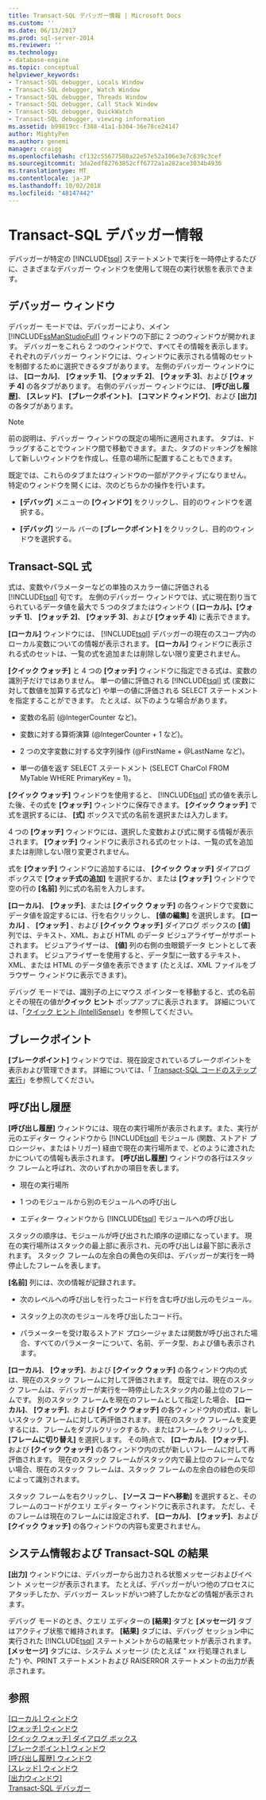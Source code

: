 ```yaml
---
title: Transact-SQL デバッガー情報 | Microsoft Docs
ms.custom: ''
ms.date: 06/13/2017
ms.prod: sql-server-2014
ms.reviewer: ''
ms.technology:
- database-engine
ms.topic: conceptual
helpviewer_keywords:
- Transact-SQL debugger, Locals Window
- Transact-SQL debugger, Watch Window
- Transact-SQL debugger, Threads Window
- Transact-SQL debugger, Call Stack Window
- Transact-SQL debugger, QuickWatch
- Transact-SQL debugger, viewing information
ms.assetid: b99819cc-f388-41a1-b304-36e78ce24147
author: MightyPen
ms.author: genemi
manager: craigg
ms.openlocfilehash: cf132c55677580a22e57e52a106e3e7c639c3cef
ms.sourcegitcommit: 3da2edf82763852cff6772a1a282ace3034b4936
ms.translationtype: MT
ms.contentlocale: ja-JP
ms.lasthandoff: 10/02/2018
ms.locfileid: "48147442"
---
```

# <a name="transact-sql-debugger-information"></a>Transact-SQL デバッガー情報
  デバッガーが特定の [!INCLUDE[tsql](../../includes/tsql-md.md)] ステートメントで実行を一時停止するたびに、さまざまなデバッガー ウィンドウを使用して現在の実行状態を表示できます。  
  
## <a name="debugger-windows"></a>デバッガー ウィンドウ  
 デバッガー モードでは、デバッガーにより、メイン [!INCLUDE[ssManStudioFull](../../includes/ssmanstudiofull-md.md)] ウィンドウの下部に 2 つのウィンドウが開かれます。 デバッガーをこれら 2 つのウィンドウで、すべてその情報を表示します。 それぞれのデバッガー ウィンドウには、ウィンドウに表示される情報のセットを制御するために選択できるタブがあります。 左側のデバッガー ウィンドウには、 **[ローカル]**、 **[ウォッチ 1]**、 **[ウォッチ 2]**、 **[ウォッチ 3]**、および **[ウォッチ 4]** の各タブがあります。 右側のデバッガー ウィンドウには、 **[呼び出し履歴]**、 **[スレッド]**、 **[ブレークポイント]**、 **[コマンド ウィンドウ]**、および **[出力]** の各タブがあります。  
  
> [!NOTE]  
>  前の説明は、デバッガー ウィンドウの既定の場所に適用されます。 タブは、ドラッグすることでウィンドウ間で移動できます。また、タブのドッキングを解除して新しいウィンドウを作成し、任意の場所に配置することもできます。  
  
 既定では、これらのタブまたはウィンドウの一部がアクティブになりません。 特定のウィンドウを開くには、次のどちらかの操作を行います。  
  
-   **[デバッグ]** メニューの **[ウィンドウ]** をクリックし、目的のウィンドウを選択する。  
  
-   **[デバッグ]** ツール バーの **[ブレークポイント]** をクリックし、目的のウィンドウを選択する。  
  
## <a name="transact-sql-expressions"></a>Transact-SQL 式  
 式は、変数やパラメーターなどの単独のスカラー値に評価される [!INCLUDE[tsql](../../includes/tsql-md.md)] 句です。 左側のデバッガー ウィンドウでは、式に現在割り当てられているデータ値を最大で 5 つのタブまたはウィンドウ ( **[ローカル]、[ウォッチ 1]**、 **[ウォッチ 2]**、 **[ウォッチ 3]**、および **[ウォッチ 4]**) に表示できます。  
  
 **[ローカル]** ウィンドウには、 [!INCLUDE[tsql](../../includes/tsql-md.md)] デバッガーの現在のスコープ内のローカル変数についての情報が表示されます。 **[ローカル]** ウィンドウに表示される式のセットは、一覧の式を追加または削除しない限り変更されません。  
  
 **[クイック ウォッチ]** と 4 つの **[ウォッチ]** ウィンドウに指定できる式は、変数の識別子だけではありません。 単一の値に評価される [!INCLUDE[tsql](../../includes/tsql-md.md)] 式 (変数に対して数値を加算する式など) や単一の値に評価される SELECT ステートメントを指定することができます。 たとえば、以下のような場合があります。  
  
-   変数の名前 (@IntegerCounter など)。  
  
-   変数に対する算術演算 (@IntegerCounter + 1 など)。  
  
-   2 つの文字変数に対する文字列操作 (@FirstName + @LastName など)。  
  
-   単一の値を返す SELECT ステートメント (SELECT CharCol FROM MyTable WHERE PrimaryKey = 1)。  
  
 **[クイック ウォッチ]** ウィンドウを使用すると、 [!INCLUDE[tsql](../../includes/tsql-md.md)] 式の値を表示した後、その式を **[ウォッチ]** ウィンドウに保存できます。 **[クイック ウォッチ]** で式を選択するには、 **[式]** ボックスで式の名前を選択または入力します。  
  
 4 つの **[ウォッチ]** ウィンドウには、選択した変数および式に関する情報が表示されます。 **[ウォッチ]** ウィンドウに表示される式のセットは、一覧の式を追加または削除しない限り変更されません。  
  
 式を **[ウォッチ]** ウィンドウに追加するには、 **[クイック ウォッチ]** ダイアログ ボックスで **[ウォッチ式の追加]** を選択するか、または **[ウォッチ]** ウィンドウで空の行の **[名前]** 列に式の名前を入力します。  
  
 **[ローカル]**、 **[ウォッチ]**、または **[クイック ウォッチ]** の各ウィンドウで変数にデータ値を設定するには、行を右クリックし、 **[値の編集]** を選択します。 **[ローカル]** 、 **[ウォッチ]** 、および **[クイック ウォッチ]** ダイアログ ボックスの **[値]** 列では、テキスト、XML、および HTML のデータ ビジュアライザーがサポートされます。 ビジュアライザーは、 **[値]** 列の右側の虫眼鏡データ ヒントとして表されます。 ビジュアライザーを使用すると、データ型に一致するテキスト、XML、または HTML のデータ値を表示できます (たとえば、XML ファイルをブラウザー ウィンドウに表示できます)。  
  
 デバッグ モードでは、識別子の上にマウス ポインターを移動すると、式の名前とその現在の値が**クイック ヒント** ポップアップに表示されます。 詳細については、「[クイック ヒント &#40;IntelliSense&#41;](quick-info-intellisense.md)」を参照してください。  
  
## <a name="breakpoints"></a>ブレークポイント  
 **[ブレークポイント]** ウィンドウでは、現在設定されているブレークポイントを表示および管理できます。 詳細については、「 [Transact-SQL コードのステップ実行](step-through-transact-sql-code.md)」を参照してください。  
  
## <a name="call-stacks"></a>呼び出し履歴  
 **[呼び出し履歴]** ウィンドウには、現在の実行場所が表示されます。また、実行が元のエディター ウィンドウから [!INCLUDE[tsql](../../includes/tsql-md.md)] モジュール (関数、ストアド プロシージャ、またはトリガー) 経由で現在の実行場所まで、どのように渡されたかについての情報も表示されます。 **[呼び出し履歴]** ウィンドウの各行はスタック フレームと呼ばれ、次のいずれかの項目を表します。  
  
-   現在の実行場所  
  
-   1 つのモジュールから別のモジュールへの呼び出し  
  
-   エディター ウィンドウから [!INCLUDE[tsql](../../includes/tsql-md.md)] モジュールへの呼び出し  
  
 スタックの順序は、モジュールが呼び出された順序の逆順になっています。 現在の実行場所はスタックの最上部に表示され、元の呼び出しは最下部に表示されます。 スタック フレームの左余白の黄色の矢印は、デバッガーが実行を一時停止したフレームを表します。  
  
 **[名前]** 列には、次の情報が記録されます。  
  
-   次のレベルへの呼び出しを行ったコード行を含む呼び出し元のモジュール。  
  
-   スタック上の次のモジュールを呼び出したコード行。  
  
-   パラメーターを受け取るストアド プロシージャまたは関数が呼び出された場合、すべてのパラメーターについて、名前、データ型、および値も表示されます。  
  
 **[ローカル]**、 **[ウォッチ]**、および **[クイック ウォッチ]** の各ウィンドウ内の式は、現在のスタック フレームに対して評価されます。 既定では、現在のスタック フレームは、デバッガーが実行を一時停止したスタック内の最上位のフレームです。 別のスタック フレームを現在のフレームとして指定した場合、 **[ローカル]**、 **[ウォッチ]**、および **[クイック ウォッチ]** の各ウィンドウ内の式は、新しいスタック フレームに対して再評価されます。 現在のスタック フレームを変更するには、フレームをダブルクリックするか、またはフレームをクリックし、 **[フレームに切り替え]** を選択します。 その時点で、 **[ローカル]**、 **[ウォッチ]**、および **[クイック ウォッチ]** の各ウィンドウ内の式が新しいフレームに対して再評価されます。 現在のスタック フレームがスタック内で最上位のフレームでない場合、現在のスタック フレームは、スタック フレームの左余白の緑色の矢印によって識別されます。  
  
 スタック フレームを右クリックし、 **[ソース コードへ移動]** を選択すると、そのフレームのコードがクエリ エディター ウィンドウに表示されます。 ただし、そのフレームは現在のフレームには設定されず、 **[ローカル]**、 **[ウォッチ]**、および **[クイック ウォッチ]** の各ウィンドウの内容も変更されません。  
  
## <a name="system-information-and-transact-sql-results"></a>システム情報および Transact-SQL の結果  
 **[出力]** ウィンドウには、デバッガーから出力される状態メッセージおよびイベント メッセージが表示されます。 たとえば、デバッガーがいつ他のプロセスにアタッチしたか、デバッガー スレッドがいつ終了したかなどの情報が表示されます。  
  
 デバッグ モードのとき、クエリ エディターの **[結果]** タブと **[メッセージ]** タブはアクティブ状態で維持されます。 **[結果]** タブには、デバッグ セッション中に実行された [!INCLUDE[tsql](../../includes/tsql-md.md)] ステートメントからの結果セットが表示されます。 **[メッセージ]** タブには、システム メッセージ (たとえば " *xx* 行処理されました") や、PRINT ステートメントおよび RAISERROR ステートメントの出力が表示されます。  
  
## <a name="see-also"></a>参照  
 [[ローカル] ウィンドウ](transact-sql-debugger-locals-window.md)   
 [[ウォッチ] ウィンドウ](transact-sql-debugger-watch-window.md)   
 [[クイック ウォッチ] ダイアログ ボックス](transact-sql-debugger-quickwatch-dialog-box.md)   
 [[ブレークポイント] ウィンドウ](transact-sql-debugger-breakpoints-window.md)   
 [[呼び出し履歴] ウィンドウ](transact-sql-debugger-call-stack-window.md)   
 [[スレッド] ウィンドウ](transact-sql-debugger-threads-window.md)   
 [[出力ウィンドウ]](transact-sql-debugger-output-window.md)   
 [Transact-SQL デバッガー](transact-sql-debugger.md)  
  
  
